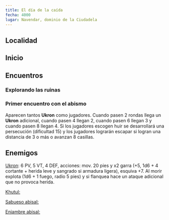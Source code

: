 ```yaml
---
title: El día de la caída
fecha: 4000
lugar: Navendar, dominio de la Ciudadela
---
```


## Localidad

## Inicio

## Encuentros

### Explorando las ruinas

### Primer encuentro con el abismo

Aparecen tantos **Ukron** como jugadores. Cuando pasen 2 rondas llega un **Ukron** adicional, cuando pasen 4 llegan 2, cuando pasen 6 llegan 3 y cuando pasen 8 llegan 4. Si los jugadores escogen huir se desarrollará una persecución (dificultad 15) y los jugadores lograrán escapar si logran una distancia de 3 o más o avanzan 8 casillas.

## Enemigos

<u>Ukron</u>: 6 PV, 5 VT, 4 DEF, acciones: mov. 20 pies y x2 garra (+5, 1d6 + 4 cortante + herida leve y sangrado si armadura ligera), esquiva +7.  Al morir explota (1d6 + 1 fuego, radio 5 pies) y si flanquea hace un ataque adicional que no provoca herida.

<u>Khutul:</u> 

<u>Sabueso abisal:</u> 

<u>Enjambre abisal:</u>
